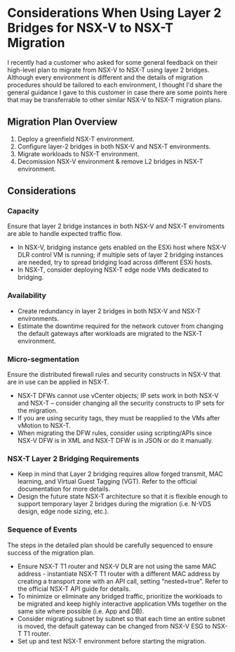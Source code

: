 # Considerations When Using Layer 2 Bridges for NSX-V to NSX-T Migration



I recently had a customer who asked for some general feedback on their high-level plan to migrate from NSX-V to NSX-T using layer 2 bridges. Although every environment is different and the details of migration procedures should be tailored to each environment, I thought I'd share the general guidance I gave to this customer in case there are some points here that may be transferrable to other similar NSX-V to NSX-T migration plans. 


## Migration Plan Overview
1. Deploy a greenfield NSX-T environment.
2. Configure layer-2 bridges in both NSX-V and NSX-T environments. 
3. Migrate workloads to NSX-T environment. 
4. Decomission NSX-V environment & remove L2 bridges in NSX-T environment.

## Considerations

### Capacity
Ensure that layer 2 bridge instances in both NSX-V and NSX-T enviroments are able to handle expected traffic flow.

- In NSX-V, bridging instance gets enabled on the ESXi host where NSX-V DLR control VM is running; if multiple sets of layer 2 bridging instances are needed, try to spread bridging load across different ESXi hosts.
- In NSX-T, consider deploying NSX-T edge node VMs dedicated to bridging. 

### Availability
- Create redundancy in layer 2 bridges in both NSX-V and NSX-T environments.
- Estimate the downtime required for the network cutover from changing the default gateways after workloads are migrated to the NSX-T environment.

### Micro-segmentation
Ensure the distributed firewall rules and security constructs in NSX-V that are in use can be applied in NSX-T.

- NSX-T DFWs cannot use vCenter objects; IP sets work in both NSX-V and NSX-T – consider changing all the security constructs to IP sets for the migration.  
- If you are using security tags, they must be reapplied to the VMs after vMotion to NSX-T.
- When migrating the DFW rules, consider using scripting/APIs since NSX-V DFW is in XML and NSX-T DFW is in JSON or do it manually. 

### NSX-T Layer 2 Bridging Requirements
- Keep in mind that Layer 2 bridging requires allow forged transmit, MAC learning, and Virtual Guest Tagging (VGT). Refer to the official documentation for more details.
- Design the future state NSX-T architecture so that it is flexible enough to support temporary layer 2 bridges during the migration (i.e. N-VDS design, edge node sizing, etc.). 

### Sequence of Events
The steps in the detailed plan should be carefully sequenced to ensure success of the migration plan.

- Ensure NSX-T T1 router and NSX-V DLR are not using the same MAC address - instantiate NSX-T T1 router with a different MAC address by creating a transport zone with an API call, setting “nested=true”. Refer to the official NSX-T API guide for details.
- To minimize or eliminate any bridged traffic, prioritize the workloads to be migrated and keep highly interactive application VMs together on the same site where possible (i.e. App and DB).
- Consider migrating subnet by subnet so that each time an entire subnet is moved, the default gateway can be changed from NSX-V ESG to NSX-T T1 router.
- Set up and test NSX-T environment before starting the migration.

